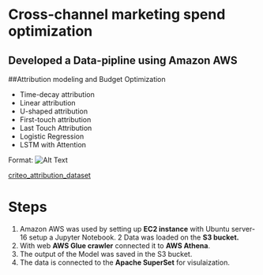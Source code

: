 # **Cross-channel marketing spend optimization**

## **Developed a Data-pipline using  Amazon AWS** 

##Attribution modeling and Budget Optimization
- Time-decay attribution
- Linear attribution
- 	U-shaped attribution
- 	First-touch attribution
- Last Touch Attribution
- Logistic Regression
- LSTM with Attention
  


Format: ![Alt Text](https://github.com/Abhishek-Gargha-Maheshwarappa/INFO7374DigitalMarketingAnalytics/blob/master/Assignment%203%20part2/Data%20Flow.png)

[criteo_attribution_dataset](https://s3-eu-west-1.amazonaws.com/attribution-dataset/criteo_attribution_dataset.zip)

# **Steps**
1.  Amazon AWS was used by setting up **EC2 instance** with Ubuntu server-16 setup a Jupyter Notebook. 
2   Data was loaded on the **S3 bucket.**
3.  With web **AWS Glue crawler** connected it to **AWS Athena**.
4.  The output of the Model was saved in the S3 bucket.
5.  The data is connected to the **Apache SuperSet** for visulaization.
 

